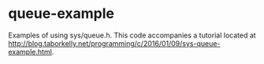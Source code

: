 # queue-example
Examples of using sys/queue.h. This code accompanies a tutorial located at http://blog.taborkelly.net/programming/c/2016/01/09/sys-queue-example.html.
